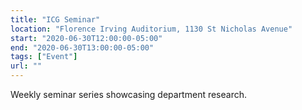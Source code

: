 ```yaml
---
title: "ICG Seminar"
location: "Florence Irving Auditorium, 1130 St Nicholas Avenue"
start: "2020-06-30T12:00:00-05:00"
end: "2020-06-30T13:00:00-05:00"
tags: ["Event"]
url: ""
---
```


Weekly seminar series showcasing department research.

<!-- endexcerpt -->
